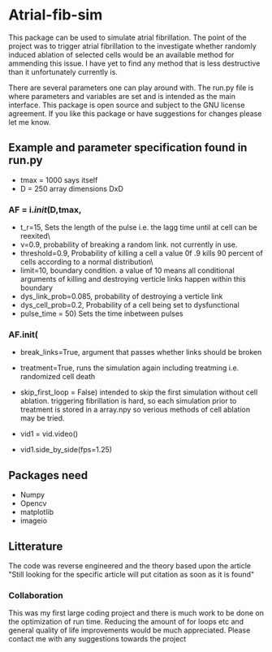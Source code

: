 # Atrial-fib-sim

This package can be used to simulate atrial fibrillation. The point of the project was to trigger atrial fibrillation to the investigate whether randomly induced ablation of selected cells would be an available method for ammending this issue. I have yet to find any method that is less destructive than it unfortunately currently is.

There are several parameters one can play around with. The run.py file is where parameters and variables are set and is intended as the main interface. This package is open source and subject to the GNU license agreement. If you like this package or have suggestions for changes please let me know. 

## Example and parameter specification found in run.py

- tmax = 1000     says itself
- D = 250         array dimensions DxD

### AF = i._init_(D,tmax,
- t_r=15,                 Sets the length of the pulse i.e. the lagg time until at cell can be reexited\\
- v=0.9,                  probability of breaking a random link. not currently in use.
- threshold=0.9,          Probability of killing a cell a value 0f .9 kills 90 percent of cells according to a normal distribution\\
- limit=10,               boundary condition. a value of 10 means all conditional arguments of killing and destroying verticle links happen within this boundary
- dys_link_prob=0.085,    probability of destroying a verticle link
- dys_cell_prob=0.2,      Probability of a cell being set to dysfunctional
- pulse_time = 50)        Sets the time inbetween pulses

### AF.init(
- break_links=True,            argument that passes whether links should be broken
- treatment=True,              runs the simulation again including treatming i.e. randomized cell death
- skip_first_loop = False)     intended to skip the first simulation without cell ablation. triggering fibrillation is hard, so each simulation prior to treatment is stored in a array.npy so verious methods of cell ablation may be tried.

- vid1 = vid.video() 
- vid1.side_by_side(fps=1.25)


## Packages need
- Numpy
- Opencv
- matplotlib
- imageio

## Litterature
The code was reverse engineered and the theory based upon the article "Still looking for the specific article will put citation as soon as it is found"

### Collaboration
This was my first large coding project and there is much work to be done on the optimization of run time. Reducing the amount of for loops etc and general quality of life improvements would be much appreciated. Please contact me with any suggestions towards the project
